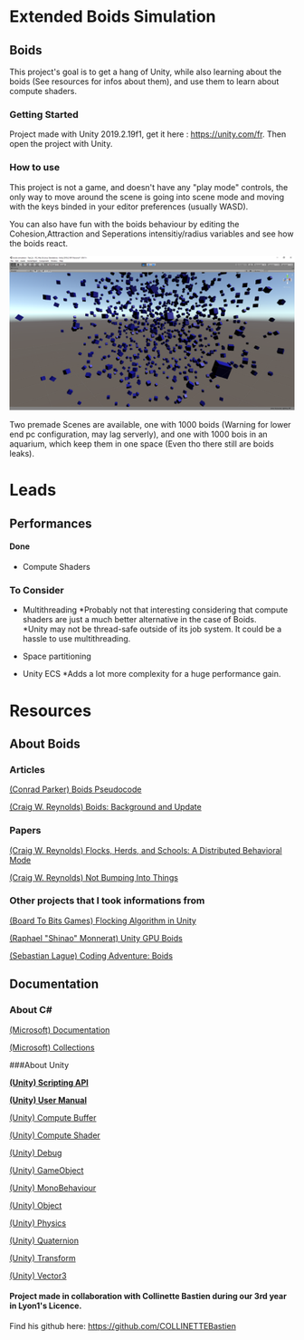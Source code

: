 # Extended Boids Simulation

## Boids

This project's goal is to get a hang of Unity, while also learning about the boids (See resources for infos about them), and use them to learn about compute shaders.

### Getting Started

Project made with Unity 2019.2.19f1, get it here : https://unity.com/fr.
Then open the project with Unity.

### How to use

This project is not a game, and doesn't have any "play mode" controls, the only way to move around the scene is going into scene mode
 and moving with the keys binded in your editor preferences (usually WASD).

You can also have fun with the boids behaviour by editing the Cohesion,Attraction and Seperations intensitiy/radius variables and see how the boids react.

![Image Du Jeu](https://github.com/Clemyxy/boids-simulation/blob/master/BoidsScreen.png)

Two premade Scenes are available, one with 1000 boids (Warning for lower end pc configuration, may lag serverly),
and one with 1000 bois in an aquarium, which keep them in one space (Even tho there still are boids leaks).
# Leads

## Performances

#### Done

- Compute Shaders

### To Consider

* Multithreading
*Probably not that interesting considering that compute shaders are just a much better alternative in the case of Boids.   
*Unity may not be thread-safe outside of its job system. It could be a hassle to use multithreading.

* Space partitioning

* Unity ECS
  *Adds a lot more complexity for a huge performance gain.

# Resources

## About Boids

### Articles

[(Conrad Parker) Boids Pseudocode](http://www.kfish.org/~conrad/boids/pseudocode.html)

[(Craig W. Reynolds) Boids: Background and Update](http://www.red3d.com/cwr/boids/)

### Papers

[(Craig W. Reynolds) Flocks, Herds, and Schools: A Distributed Behavioral Mode](http://www.cs.toronto.edu/~dt/siggraph97-course/cwr87/)

[(Craig W. Reynolds) Not Bumping Into Things](http://www.red3d.com/cwr/nobump/nobump.html)

### Other projects that I took informations from

[(Board To Bits Games) Flocking Algorithm in Unity](https://www.youtube.com/playlist?list=PL5KbKbJ6Gf99UlyIqzV1UpOzseyRn5H1d)

[(Raphael "Shinao" Monnerat) Unity GPU Boids](https://github.com/Shinao/Unity-GPU-Boids)

[(Sebastian Lague) Coding Adventure: Boids](https://www.youtube.com/watch?v=bqtqltqcQhw)

## Documentation

### About C#

[(Microsoft) Documentation](https://docs.microsoft.com/en-us/dotnet/csharp/)

[(Microsoft) Collections](https://docs.microsoft.com/en-us/dotnet/csharp/programming-guide/concepts/collections)


###About Unity


**[(Unity) Scripting API](https://docs.unity3d.com/2019.2/Documentation/ScriptReference/index.html)**

**[(Unity) User Manual](https://docs.unity3d.com/2019.2/Documentation/Manual/index.html)**

[(Unity) Compute Buffer](https://docs.unity3d.com/2019.2/Documentation/ScriptReference/ComputeBuffer.html)

[(Unity) Compute Shader](https://docs.unity3d.com/2019.2/Documentation/ScriptReference/ComputeShader.html)

[(Unity) Debug](https://docs.unity3d.com/ScriptReference/Debug.html)

[(Unity) GameObject](https://docs.unity3d.com/ScriptReference/GameObject.html)

[(Unity) MonoBehaviour](https://docs.unity3d.com/ScriptReference/MonoBehaviour.html)

[(Unity) Object](https://docs.unity3d.com/ScriptReference/Object.html)

[(Unity) Physics](https://docs.unity3d.com/ScriptReference/Physics.html)

[(Unity) Quaternion](https://docs.unity3d.com/ScriptReference/Quaternion.html)

[(Unity) Transform](https://docs.unity3d.com/ScriptReference/Transform.html)

[(Unity) Vector3](https://docs.unity3d.com/ScriptReference/Vector3.html)

#### Project made in collaboration with Collinette Bastien during our 3rd year in Lyon1's Licence.
Find his github here: https://github.com/COLLINETTEBastien
